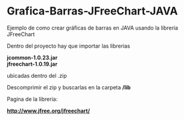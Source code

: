 # Grafica-Barras-JFreeChart-JAVA
Ejemplo de como crear gráficas de barras en JAVA usando la librería JFreeChart

Dentro del proyecto hay que importar las librerias 

<b>jcommon-1.0.23.jar</b> <br>
<b>jfreechart-1.0.19.jar</b>

ubicadas dentro del .zip

Descomprimir el zip y buscarlas en la carpeta <b>/lib</b>

Pagina de la libreria:

<b>http://www.jfree.org/jfreechart/</b>
